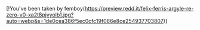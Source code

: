 [!You've been taken by femboy(https://preview.redd.it/felix-ferris-argyle-re-zero-v0-xa2t8pjvyolb1.jpg?auto=webp&s=1de0cea386f5ec0cfc19f086e8ce254937703807)]
